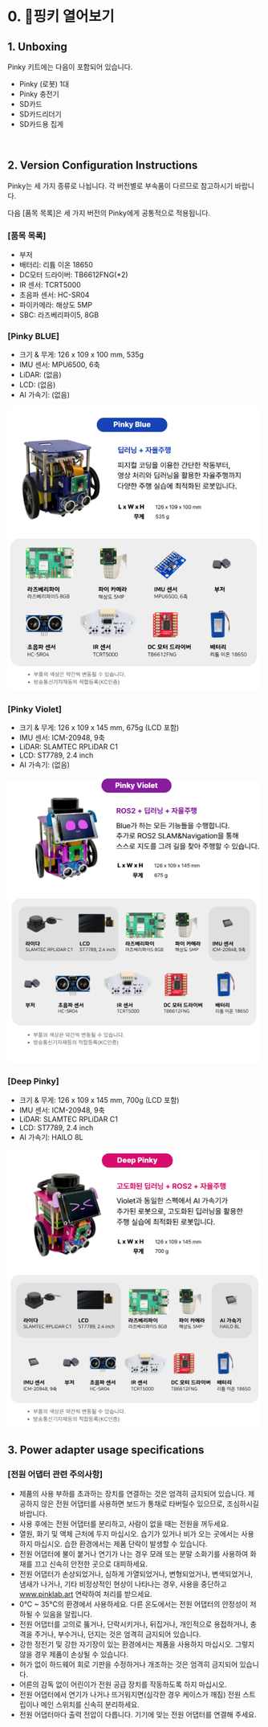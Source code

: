 # 0. 핑키 열어보기

## 1. Unboxing
Pinky 키트에는 다음이 포함되어 있습니다.
- Pinky (로봇) 1대
- Pinky 충전기
- SD카드
- SD카드리더기
- SD카드용 집게
<br>

## 2. Version Configuration Instructions
Pinky는 세 가지 종류로 나뉩니다. 각 버전별로 부속품이 다르므로 참고하시기 바랍니다.

다음 [품목 목록]은 세 가지 버전의 Pinky에게 공통적으로 적용됩니다.

### [품목 목록]
- 부저
- 배터리: 리튬 이온 18650
- DC모터 드라이버: TB6612FNG(*2)
- IR 센서: TCRT5000
- 초음파 센서: HC-SR04
- 파이카메라: 해상도 5MP
- SBC: 라즈베리파이5, 8GB

### [Pinky BLUE]
- 크기 & 무게: 126 x 109 x 100 mm, 535g
- IMU 센서: MPU6500, 6축
- LiDAR: (없음)
- LCD: (없음)
- AI 가속기: (없음)

![Image](https://github.com/pinklab-art/pinky_study/blob/main/picture/initial_setting/00_1.png)
<br>

### [Pinky Violet]
- 크기 & 무게: 126 x 109 x 145 mm, 675g (LCD 포함)
- IMU 센서: ICM-20948, 9축
- LiDAR: SLAMTEC RPLiDAR C1
- LCD: ST7789, 2.4 inch
- AI 가속기: (없음)

![Image](https://github.com/pinklab-art/pinky_study/blob/main/picture/initial_setting/00_2.png)
<br>

### [Deep Pinky]
- 크기 & 무게: 126 x 109 x 145 mm, 700g (LCD 포함)
- IMU 센서: ICM-20948, 9축
- LiDAR: SLAMTEC RPLiDAR C1
- LCD: ST7789, 2.4 inch
- AI 가속기: HAILO 8L

![Image](https://github.com/pinklab-art/pinky_study/blob/main/picture/initial_setting/00_3.png)
<br>


## 3. Power adapter usage specifications
### [전원 어댑터 관련 주의사항]
- 제품의 사용 부하를 초과하는 장치를 연결하는 것은 엄격히 금지되어 있습니다. 제공하지 않은 전원 어댑터를 사용하면 보드가 통채로 타버릴수 있으므로, 조심하시길 바랍니다.
- 사용 후에는 전원 어댑터를 분리하고, 사람이 없을 때는 전원을 꺼두세요.
- 열원, 화기 및 액체 근처에 두지 마십시오. 습기가 있거나 비가 오는 곳에서는 사용하지 마십시오. 습한 환경에서는 제품 단락이 발생할 수 있습니다.
- 전원 어댑터에 불이 붙거나 연기가 나는 경우 모래 또는 분말 소화기를 사용하여 화재를 끄고 신속히 안전한 곳으로 대피하세요.
- 전원 어댑터가 손상되었거나, 심하게 가열되었거나, 변형되었거나, 변색되었거나, 냄새가 나거나, 기타 비정상적인 현상이 나타나는 경우, 사용을 중단하고 www.pinklab.art 연락하여 처리를 받으세요.
- 0°C ~ 35°C의 환경에서 사용하세요. 다른 온도에서는 전원 어댑터의 안정성이 저하될 수 있음을 알립니다.
- 전원 어댑터를 고의로 뚫거나, 단락시키거나, 뒤집거나, 개인적으로 용접하거나, 충격을 주거나, 부수거나, 던지는 것은 엄격히 금지되어 있습니다.
- 강한 정전기 및 강한 자기장이 있는 환경에서는 제품을 사용하지 마십시오. 그렇지 않을 경우 제품이 손상될 수 있습니다.
- 허가 없이 하드웨어 회로 기판을 수정하거나 개조하는 것은 엄격히 금지되어 있습니다.
- 어른의 감독 없이 어린이가 전원 공급 장치를 작동하도록 하지 마십시오.
- 전원 어댑터에서 연기가 나거나 뜨거워지면(심각한 경우 케이스가 깨짐) 전원 스트립이나 메인 스위치를 신속히 분리하세요.
- 전원 어댑터마다 출력 전압이 다릅니다. 기기에 맞는 전원 어댑터를 연결해 주세요.

